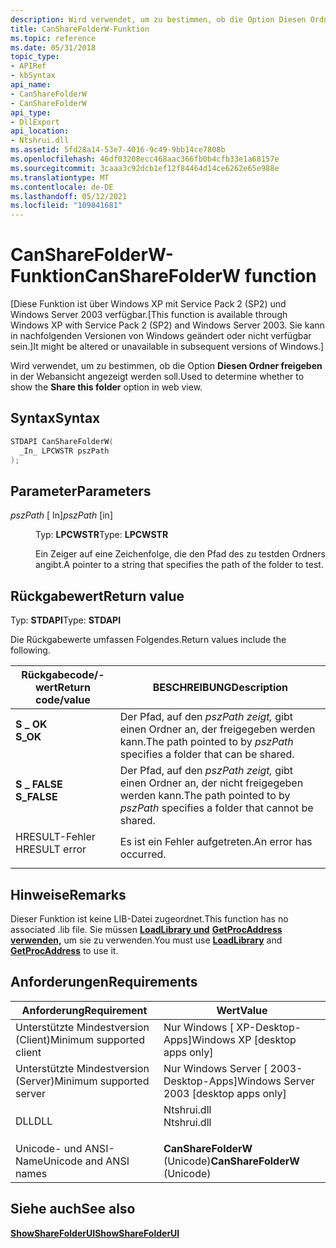```yaml
---
description: Wird verwendet, um zu bestimmen, ob die Option Diesen Ordner freigeben in der Webansicht angezeigt werden soll.
title: CanShareFolderW-Funktion
ms.topic: reference
ms.date: 05/31/2018
topic_type:
- APIRef
- kbSyntax
api_name:
- CanShareFolderW
- CanShareFolderW
api_type:
- DllExport
api_location:
- Ntshrui.dll
ms.assetid: 5fd28a14-53e7-4016-9c49-9bb14ce7808b
ms.openlocfilehash: 46df03208ecc468aac366fb0b4cfb33e1a68157e
ms.sourcegitcommit: 3caaa3c92dcb1ef12f84464d14ce6262e65e988e
ms.translationtype: MT
ms.contentlocale: de-DE
ms.lasthandoff: 05/12/2021
ms.locfileid: "109841681"
---
```

# <a name="cansharefolderw-function"></a><span data-ttu-id="3f62f-103">CanShareFolderW-Funktion</span><span class="sxs-lookup"><span data-stu-id="3f62f-103">CanShareFolderW function</span></span>

<span data-ttu-id="3f62f-104">\[Diese Funktion ist über Windows XP mit Service Pack 2 (SP2) und Windows Server 2003 verfügbar.</span><span class="sxs-lookup"><span data-stu-id="3f62f-104">\[This function is available through Windows XP with Service Pack 2 (SP2) and Windows Server 2003.</span></span> <span data-ttu-id="3f62f-105">Sie kann in nachfolgenden Versionen von Windows geändert oder nicht verfügbar sein.\]</span><span class="sxs-lookup"><span data-stu-id="3f62f-105">It might be altered or unavailable in subsequent versions of Windows.\]</span></span>

<span data-ttu-id="3f62f-106">Wird verwendet, um zu bestimmen, ob die Option **Diesen Ordner freigeben** in der Webansicht angezeigt werden soll.</span><span class="sxs-lookup"><span data-stu-id="3f62f-106">Used to determine whether to show the **Share this folder** option in web view.</span></span>

## <a name="syntax"></a><span data-ttu-id="3f62f-107">Syntax</span><span class="sxs-lookup"><span data-stu-id="3f62f-107">Syntax</span></span>


```C++
STDAPI CanShareFolderW(
  _In_ LPCWSTR pszPath
);
```



## <a name="parameters"></a><span data-ttu-id="3f62f-108">Parameter</span><span class="sxs-lookup"><span data-stu-id="3f62f-108">Parameters</span></span>

<dl> <dt>

<span data-ttu-id="3f62f-109">*pszPath* \[ In\]</span><span class="sxs-lookup"><span data-stu-id="3f62f-109">*pszPath* \[in\]</span></span>
</dt> <dd>

<span data-ttu-id="3f62f-110">Typ: **LPCWSTR**</span><span class="sxs-lookup"><span data-stu-id="3f62f-110">Type: **LPCWSTR**</span></span>

<span data-ttu-id="3f62f-111">Ein Zeiger auf eine Zeichenfolge, die den Pfad des zu testden Ordners angibt.</span><span class="sxs-lookup"><span data-stu-id="3f62f-111">A pointer to a string that specifies the path of the folder to test.</span></span>

</dd> </dl>

## <a name="return-value"></a><span data-ttu-id="3f62f-112">Rückgabewert</span><span class="sxs-lookup"><span data-stu-id="3f62f-112">Return value</span></span>

<span data-ttu-id="3f62f-113">Typ: **STDAPI**</span><span class="sxs-lookup"><span data-stu-id="3f62f-113">Type: **STDAPI**</span></span>

<span data-ttu-id="3f62f-114">Die Rückgabewerte umfassen Folgendes.</span><span class="sxs-lookup"><span data-stu-id="3f62f-114">Return values include the following.</span></span>



| <span data-ttu-id="3f62f-115">Rückgabecode/-wert</span><span class="sxs-lookup"><span data-stu-id="3f62f-115">Return code/value</span></span>                                                                        | <span data-ttu-id="3f62f-116">BESCHREIBUNG</span><span class="sxs-lookup"><span data-stu-id="3f62f-116">Description</span></span>                                                                           |
|------------------------------------------------------------------------------------------|---------------------------------------------------------------------------------------|
| <dl> <span data-ttu-id="3f62f-117"><dt>**S \_ OK**</dt></span><span class="sxs-lookup"><span data-stu-id="3f62f-117"><dt>**S\_OK**</dt></span></span> </dl>     | <span data-ttu-id="3f62f-118">Der Pfad, auf den *pszPath zeigt,* gibt einen Ordner an, der freigegeben werden kann.</span><span class="sxs-lookup"><span data-stu-id="3f62f-118">The path pointed to by *pszPath* specifies a folder that can be shared.</span></span><br/>    |
| <dl> <span data-ttu-id="3f62f-119"><dt>**S \_ FALSE**</dt></span><span class="sxs-lookup"><span data-stu-id="3f62f-119"><dt>**S\_FALSE**</dt></span></span> </dl>  | <span data-ttu-id="3f62f-120">Der Pfad, auf den *pszPath zeigt,* gibt einen Ordner an, der nicht freigegeben werden kann.</span><span class="sxs-lookup"><span data-stu-id="3f62f-120">The path pointed to by *pszPath* specifies a folder that cannot be shared.</span></span><br/> |
| <dl> <span data-ttu-id="3f62f-121"><dt>HRESULT-Fehler</dt></span><span class="sxs-lookup"><span data-stu-id="3f62f-121"><dt>HRESULT error</dt></span></span> </dl> | <span data-ttu-id="3f62f-122">Es ist ein Fehler aufgetreten.</span><span class="sxs-lookup"><span data-stu-id="3f62f-122">An error has occurred.</span></span><br/>                                                     |



 

## <a name="remarks"></a><span data-ttu-id="3f62f-123">Hinweise</span><span class="sxs-lookup"><span data-stu-id="3f62f-123">Remarks</span></span>

<span data-ttu-id="3f62f-124">Dieser Funktion ist keine LIB-Datei zugeordnet.</span><span class="sxs-lookup"><span data-stu-id="3f62f-124">This function has no associated .lib file.</span></span> <span data-ttu-id="3f62f-125">Sie müssen [**LoadLibrary und**](/windows/win32/api/libloaderapi/nf-libloaderapi-loadlibrarya) [**GetProcAddress verwenden,**](/windows/win32/api/libloaderapi/nf-libloaderapi-getprocaddress) um sie zu verwenden.</span><span class="sxs-lookup"><span data-stu-id="3f62f-125">You must use [**LoadLibrary**](/windows/win32/api/libloaderapi/nf-libloaderapi-loadlibrarya) and [**GetProcAddress**](/windows/win32/api/libloaderapi/nf-libloaderapi-getprocaddress) to use it.</span></span>

## <a name="requirements"></a><span data-ttu-id="3f62f-126">Anforderungen</span><span class="sxs-lookup"><span data-stu-id="3f62f-126">Requirements</span></span>



| <span data-ttu-id="3f62f-127">Anforderung</span><span class="sxs-lookup"><span data-stu-id="3f62f-127">Requirement</span></span> | <span data-ttu-id="3f62f-128">Wert</span><span class="sxs-lookup"><span data-stu-id="3f62f-128">Value</span></span> |
|-------------------------------------|----------------------------------------------------------------------------------------|
| <span data-ttu-id="3f62f-129">Unterstützte Mindestversion (Client)</span><span class="sxs-lookup"><span data-stu-id="3f62f-129">Minimum supported client</span></span><br/> | <span data-ttu-id="3f62f-130">Nur Windows \[ XP-Desktop-Apps\]</span><span class="sxs-lookup"><span data-stu-id="3f62f-130">Windows XP \[desktop apps only\]</span></span><br/>                                            |
| <span data-ttu-id="3f62f-131">Unterstützte Mindestversion (Server)</span><span class="sxs-lookup"><span data-stu-id="3f62f-131">Minimum supported server</span></span><br/> | <span data-ttu-id="3f62f-132">Nur Windows Server \[ 2003-Desktop-Apps\]</span><span class="sxs-lookup"><span data-stu-id="3f62f-132">Windows Server 2003 \[desktop apps only\]</span></span><br/>                                   |
| <span data-ttu-id="3f62f-133">DLL</span><span class="sxs-lookup"><span data-stu-id="3f62f-133">DLL</span></span><br/>                      | <dl> <span data-ttu-id="3f62f-134"><dt>Ntshrui.dll</dt></span><span class="sxs-lookup"><span data-stu-id="3f62f-134"><dt>Ntshrui.dll</dt></span></span> </dl> |
| <span data-ttu-id="3f62f-135">Unicode- und ANSI-Name</span><span class="sxs-lookup"><span data-stu-id="3f62f-135">Unicode and ANSI names</span></span><br/>   | <span data-ttu-id="3f62f-136">**CanShareFolderW** (Unicode)</span><span class="sxs-lookup"><span data-stu-id="3f62f-136">**CanShareFolderW** (Unicode)</span></span><br/>                                               |



## <a name="see-also"></a><span data-ttu-id="3f62f-137">Siehe auch</span><span class="sxs-lookup"><span data-stu-id="3f62f-137">See also</span></span>

<dl> <dt>

[<span data-ttu-id="3f62f-138">**ShowShareFolderUI**</span><span class="sxs-lookup"><span data-stu-id="3f62f-138">**ShowShareFolderUI**</span></span>](./showsharefolderui.md)
</dt> </dl>

 

 
